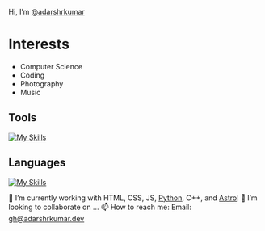 Hi, I’m [@adarshrkumar](https://github.com/adarshrkumar)

# Interests
- Computer Science
- Coding
- Photography
- Music

## Tools
[![My Skills](https://skillicons.dev/icons?i=arduino,devto,discord,figma,firebase,gcp,git,git,githubactions,gitlab,gmail,heroku,instagram,linkedin,netlify,replit,robloxstudio,stackoverflow,sublime,sketchup,twitter,vercel,visualstudio,vscode,windows)](./)

## Languages
[![My Skills](https://skillicons.dev/icons?i=html,css,sass,js,svg,bootstrap,nodejs,npm,express,vite,react,nextjs,astro,discordjs,ts,bash,powershell,py,flask,cpp,md,regex)](./)


🌱 I’m currently working with HTML, CSS, JS, [Python](https://python.org), C++, and [Astro](https://astro.build)!
💞️ I’m looking to collaborate on ...
📫 How to reach me: Email: [gh@adarshrkumar.dev](mailto:gh@adarshrkumar.dev)

<!-- <a href="https://adarshrkumar.dev/portfolio" style="margin-inline: auto;" width="500">
  <img alt="Adarsh Kumar's Website" src="https://image.thum.io/get/maxAge/12/width/500/https://adarshrkumar.dev/portfolio">
</div> -->
  
<!---
  adarshrkumar/adarshrkumar is a ✨ special ✨ repository because its `README.md` (this file) appears on your GitHub profile.
  You can click the Preview link to take a look at your changes.
--->
